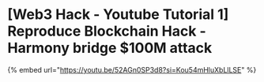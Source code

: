# \[Web3 Hack - Youtube Tutorial 1] Reproduce Blockchain Hack - Harmony bridge $100M attack



{% embed url="https://youtu.be/52AGn0SP3d8?si=Kou54mHluXbLlLSE" %}
